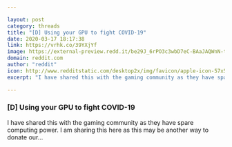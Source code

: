 ```yaml
---

layout: post
category: threads
title: "[D] Using your GPU to fight COVID-19"
date: 2020-03-17 18:17:38
link: https://vrhk.co/39YXjYf
image: https://external-preview.redd.it/be29J_6rPO3c3wbD7eC-BAaJAQWnN-tAIYkzT56IuYA.jpg?width=1200&height=628.272251309&auto=webp&crop=1200:628.272251309,smart&s=3f729445d9b673b2f3c518664ca323473666ad78
domain: reddit.com
author: "reddit"
icon: http://www.redditstatic.com/desktop2x/img/favicon/apple-icon-57x57.png
excerpt: "I have shared this with the gaming community as they have spare computing power. I am sharing this here as this may be another way to donate our..."

---
```


### [D] Using your GPU to fight COVID-19

I have shared this with the gaming community as they have spare computing power. I am sharing this here as this may be another way to donate our...
